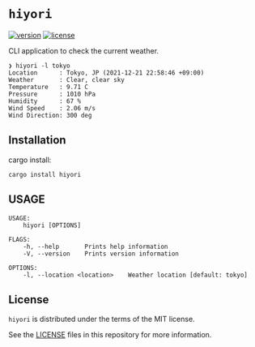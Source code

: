 # `hiyori`

[![version](https://img.shields.io/crates/v/hiyori)](https://crates.io/crates/hiyori)
[![license](https://img.shields.io/crates/l/hiyori)](https://crates.io/crates/hiyori)

CLI application to check the current weather.

```
❯ hiyori -l tokyo
Location      : Tokyo, JP (2021-12-21 22:58:46 +09:00)
Weather       : Clear, clear sky
Temperature   : 9.71 C
Pressure      : 1010 hPa
Humidity      : 67 %
Wind Speed    : 2.06 m/s
Wind Direction: 300 deg
```

## Installation

cargo install:

```
cargo install hiyori
```

## USAGE

```
USAGE:
    hiyori [OPTIONS]

FLAGS:
    -h, --help       Prints help information
    -V, --version    Prints version information

OPTIONS:
    -l, --location <location>    Weather location [default: tokyo]
```

## License

`hiyori` is distributed under the terms of the MIT license.

See the [LICENSE](LICENSE) files in this repository for more information.
